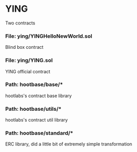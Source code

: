 # YING
Two contracts

### File: ying/YINGHelloNewWorld.sol
Blind box contract

### File: ying/YING.sol
YING official contract

### Path: hootbase/base/*
hootlabs's contract base library

### Path: hootbase/utils/*
hootlabs's contract util library

### Path: hootbase/standard/*
ERC library, did a little bit of extremely simple transformation
